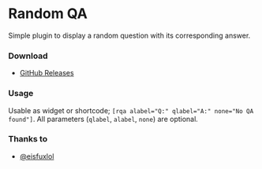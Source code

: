 Random QA
======
Simple plugin to display a random question with its corresponding answer.

### Download
- [GitHub Releases](https://github.com/HirczyK/Random-QA/releases)

### Usage
Usable as widget or shortcode; `[rqa alabel="Q:" qlabel="A:" none="No QA found"]`. All parameters (`qlabel`, `alabel`, `none`) are optional.

### Thanks to
* [@eisfuxlol](https://twitter.com/eisfuxlol)